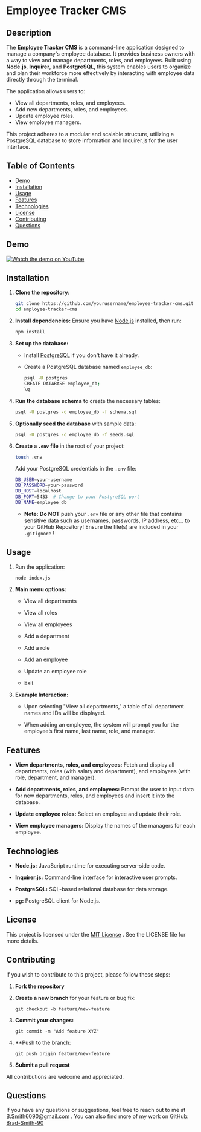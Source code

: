 # Employee Tracker CMS

## Description

The **Employee Tracker CMS** is a command-line application designed to manage a company's employee database. It provides business owners with a way to view and manage departments, roles, and employees. Built using **Node.js**, **Inquirer**, and **PostgreSQL**, this system enables users to organize and plan their workforce more effectively by interacting with employee data directly through the terminal.

The application allows users to:
- View all departments, roles, and employees.
- Add new departments, roles, and employees.
- Update employee roles.
- View employee managers.

This project adheres to a modular and scalable structure, utilizing a PostgreSQL database to store information and Inquirer.js for the user interface.

## Table of Contents
- [Demo](#Demo)
- [Installation](#installation)
- [Usage](#usage)
- [Features](#features)
- [Technologies](#technologies)
- [License](#license)
- [Contributing](#contributing)
- [Questions](#questions)


## Demo

[![Watch the demo on YouTube](https://img.youtube.com/vi/9nLBT9foTM/0.jpg)](https://www.youtube.com/watch?v=_9nLBT9foTM)



## Installation

1. **Clone the repository**:
   
   ```bash
   git clone https://github.com/yourusername/employee-tracker-cms.git
   cd employee-tracker-cms
   ```

2. **Install dependencies:** Ensure you have [Node.js](https://nodejs.org) installed, then run:

   ```bash
   npm install
   ```

3. **Set up the database:**
      * Install [PostgreSQL](https://www.postgresql.org/) if you don't have it already.
  
      * Create a PostgreSQL database named `employee_db`:

        ```bash
        psql -U postgres
        CREATE DATABASE employee_db;
        \q
        ```
4. **Run the database schema** to create the necessary tables:

     ```bash
     psql -U postgres -d employee_db -f schema.sql
     ```

5. **Optionally seed the database** with sample data:

     ```bash
     psql -U postgres -d employee_db -f seeds.sql
     ```

6. **Create a `.env` file** in the root of your project:

     ```bash
     touch .env
     ```
    
    Add your PostgreSQL credentials in the `.env` file:

     ```bash
     DB_USER=your-username
     DB_PASSWORD=your-password
     DB_HOST=localhost
     DB_PORT=5433  # Change to your PostgreSQL port
     DB_NAME=employee_db
     ```
    - **Note:** **Do NOT** push your `.env` file or any other file that contains sensitive data such as usernames, passwords, IP address, etc... to your GitHub Repository! Ensure the file(s) are included in your `.gitignore` !

## Usage


   1. Run the application:

      ``` bash
      node index.js
      ```

   2. **Main menu options:**

        * View all departments
     
        * View all roles
     
        * View all employees
     
        * Add a department
     
        * Add a role
     
        * Add an employee
     
        * Update an employee role
     
        * Exit

   3. **Example Interaction:**

       * Upon selecting "View all departments," a table of all department names and IDs will be displayed.
     
       * When adding an employee, the system will prompt you for the employee’s first name, last name, role, and manager.
     

## Features


   * **View departments, roles, and employees:** Fetch and display all departments, roles (with salary and department), and employees (with role, department, and manager).

   * **Add departments, roles, and employees:** Prompt the user to input data for new departments, roles, and employees and insert it into the database.

   * **Update employee roles:** Select an employee and update their role.

   * **View employee managers:** Display the names of the managers for each employee.


## Technologies


   * **Node.js:** JavaScript runtime for executing server-side code.

   * **Inquirer.js:** Command-line interface for interactive user prompts.

   * **PostgreSQL:** SQL-based relational database for data storage.

   * **pg:** PostgreSQL client for Node.js.


## License


   This project is licensed under the [MIT License](./LICENSE)
. See the LICENSE file for more details.


## Contributing


   If you wish to contribute to this project, please follow these steps:

   1. **Fork the repository**

   2. **Create a new branch** for your feature or bug fix:

       ```
       git checkout -b feature/new-feature
       ```

   3. **Commit your changes:**

        ```
        git commit -m "Add feature XYZ"
        ```

   4. **Push to the branch:

       ```
       git push origin feature/new-feature
       ```

   5. **Submit a pull request**

All contributions are welcome and appreciated.


## Questions

   If you have any questions or suggestions, feel free to reach out to me at [B.Smith6090@gmail.com](mailto:B.Smith6090@gmail.com)
.
   You can also find more of my work on GitHub: [Brad-Smith-90](https://github.com/Brad-Smith-90)


    
    

   
